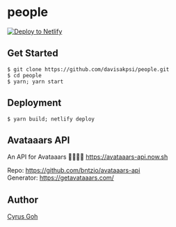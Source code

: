 # people

<!-- Markdown snippet -->
[![Deploy to Netlify](https://www.netlify.com/img/deploy/button.svg)](https://app.netlify.com/start/deploy?repository=https://github.com/lovincyrus/people)

## Get Started
```
$ git clone https://github.com/davisakpsi/people.git
$ cd people
$ yarn; yarn start
```

## Deployment
```
$ yarn build; netlify deploy
```

## Avataaars API
An API for Avataaars 👨‍👩‍👧‍👦 https://avataaars-api.now.sh

Repo: https://github.com/bntzio/avataaars-api <br/>
Generator: https://getavataaars.com/

## Author
[Cyrus Goh](https://github.com/lovincyrus)